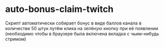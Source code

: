 # auto-bonus-claim-twitch
Скрипт автоматически собирает бонус в виде баллов канала в количестве 50 штук путём клика на зелёную кнопку при её появлении (необходимо чтобы в браузере была включена вкладка с чьим-нибудь стримом)
